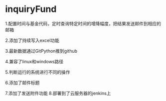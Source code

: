 # inquiryFund
1.配置时间与基金代码，定时查询特定时间的增降幅度，把结果发送邮件到相应的邮箱

2.添加了持续写入excel功能

3.最新数据通过GitPython推到github


4.兼容了linux和windows路径

5.判断运行的系统进行不同的操作

6.添加了邮件标题

7.添加了发送附件功能
8.部署到了云服务器的jenkins上
